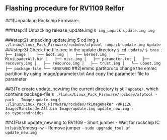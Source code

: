 ## Flashing procedure for RV1109 Relfor

##1)Unpacking Rockchip Firmware:

###step:1) Unpacking release_update.img
		`$ img_unpack update.img img`

###step:2) unpacking update.img
		$ cd img
		`$ ./linux/Linux_Pack_Firmware/rockdev/afptool -unpack update.img update`
###step:3) Check the file tree in the update directory
		`$ cd update/`
		`$ tree`
	```	.
		├── Image
		│   ├── boot.img
		│   ├── kernel.img
		│   ├── MiniLoaderAll.bin
		│   ├── misc.img
		│   ├── parameter.txt
		│   ├── recovery.img
		│   ├── resource.img
		│   ├── trust.img
		│   └── uboot.img
		├── package-file
		└── RESERVED
	```
##2)emmc partiton:
	to change the emmc partition by using Image/parameter.txt
	And copy the parameter file to parameter

##3)To create update_new.img
	the current directory is still `update/`, which contains package-file
	`$ ./linux/Linux_Pack_Firmware/rockdev/afptool -pack . Image/update.img`
	`$ ./linux/Linux_Pack_Firmware/rockdev/rkImageMaker -RK1126 Image/MiniLoaderAll.bin
						Image/update.img update_new.img -os_type:androidos`

##4)Flash update_new.img to RV1109
	- Short jumber
	- Wait for rockchip IC in lsusb/dmesg -w
	- Remove jumper
	- `sudo upgrade_tool uf update_new.img`
